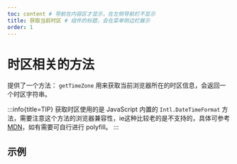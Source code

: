 ```yaml
---
toc: content # 导航在内容区才显示，在左侧导航栏不显示
title: 获取当前时区 # 组件的标题，会在菜单侧边栏展示
order: 1
---
```


# 时区相关的方法

提供了一个方法： `getTimeZone` 用来获取当前浏览器所在的时区信息，会返回一个时区字符串。

:::info{title=TIP}
获取时区使用的是 JavaScript 内置的 `Intl.DateTimeFormat` 方法，需要注意这个方法的浏览器兼容性，ie这种比较老的是不支持的，具体可参考 [MDN](https://developer.mozilla.org/en-US/docs/Web/JavaScript/Reference/Global_Objects/Intl/DateTimeFormat#browser_compatibility)，如有需要可自行进行 polyfill。
:::

## 示例

<code src='./demo/example-basic.tsx'></code>
